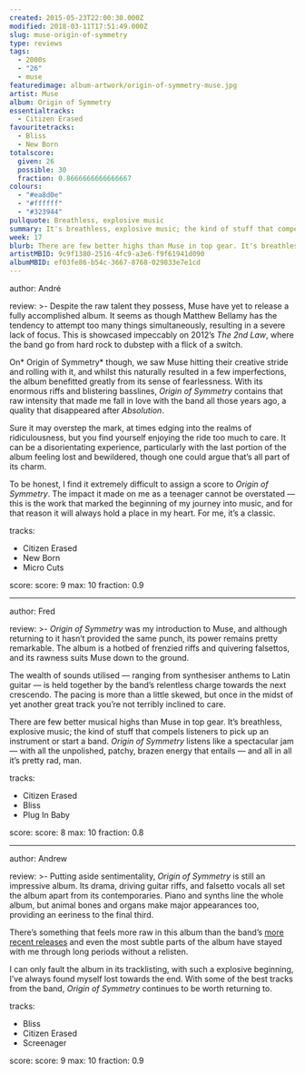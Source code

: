 ```yaml
---
created: 2015-05-23T22:00:30.000Z
modified: 2018-03-11T17:51:49.000Z
slug: muse-origin-of-symmetry
type: reviews
tags:
  - 2000s
  - "26"
  - muse
featuredimage: album-artwork/origin-of-symmetry-muse.jpg
artist: Muse
album: Origin of Symmetry
essentialtracks:
  - Citizen Erased
favouritetracks:
  - Bliss
  - New Born
totalscore:
  given: 26
  possible: 30
  fraction: 0.8666666666666667
colours:
  - "#ea8d0e"
  - "#ffffff"
  - "#323944"
pullquote: Breathless, explosive music
summary: It's breathless, explosive music; the kind of stuff that compels listeners to pick up an instrument or start a band. Origin of Symmetry listens like a spectacular jam — with all the unpolished, patchy, brazen energy that entails — and all in all it's pretty rad, man.
week: 17
blurb: There are few better highs than Muse in top gear. It's breathless, explosive music; the kind that compels listeners to pick up an instrument or start a band.
artistMBID: 9c9f1380-2516-4fc9-a3e6-f9f61941d090
albumMBID: ef03fe86-b54c-3667-8768-029833e7e1cd
---
```

author: André

review: >-
  Despite the raw talent they possess, Muse have yet to release a fully accomplished album. It seems as though Matthew Bellamy has the tendency to attempt too many things simultaneously, resulting in a severe lack of focus. This is showcased impeccably on 2012’s *The 2nd Law*, where the band go from hard rock to dubstep with a flick of a switch. 
  
  On* Origin of Symmetry* though, we saw Muse hitting their creative stride and rolling with it, and whilst this naturally resulted in a few imperfections, the album benefitted greatly from its sense of fearlessness. With its enormous riffs and blistering basslines, *Origin of Symmetry* contains that raw intensity that made me fall in love with the band all those years ago, a quality that disappeared after *Absolution*. 
  
  Sure it may overstep the mark, at times edging into the realms of ridiculousness, but you find yourself enjoying the ride too much to care. It can be a disorientating experience, particularly with the last portion of the album feeling lost and bewildered, though one could argue that’s all part of its charm. 
  
  To be honest, I find it extremely difficult to assign a score to *Origin of Symmetry*. The impact it made on me as a teenager cannot be overstated — this is the work that marked the beginning of my journey into music, and for that reason it will always hold a place in my heart. For me, it’s a classic.

tracks:
  - Citizen Erased
  - ­New Born
  - ­Micro Cuts

score:
  score: 9
  max: 10
  fraction: 0.9

---
author: Fred

review: >-
  *Origin of Symmetry* was my introduction to Muse, and although returning to it hasn’t provided the same punch, its power remains pretty remarkable. The album is a hotbed of frenzied riffs and quivering falsettos, and its rawness suits Muse down to the ground. 
  
  The wealth of sounds utilised — ranging from synthesiser anthems to Latin guitar — is held together by the band’s relentless charge towards the next crescendo. The pacing is more than a little skewed, but once in the midst of yet another great track you’re not terribly inclined to care. 
  
  There are few better musical highs than Muse in top gear. It’s breathless, explosive music; the kind of stuff that compels listeners to pick up an instrument or start a band. *Origin of Symmetry* listens like a spectacular jam — with all the unpolished, patchy, brazen energy that entails — and all in all it’s pretty rad, man.

tracks:
  - Citizen Erased
  - ­Bliss
  - ­Plug In Baby

score:
  score: 8
  max: 10
  fraction: 0.8

---
author: Andrew

review: >-
  Putting aside sentimentality, *Origin of Symmetry* is still an impressive album. Its drama, driving guitar riffs, and falsetto vocals all set the album apart from its contemporaries. Piano and synths line the whole album, but animal bones and organs make major appearances too, providing an eeriness to the final third. 
  
  There’s something that feels more raw in this album than the band’s [more recent releases](https://audioxide.com/reviews/muse-drones/) and even the most subtle parts of the album have stayed with me through long periods without a relisten. 
  
  I can only fault the album in its tracklisting, with such a explosive beginning, I’ve always found myself lost towards the end. With some of the best tracks from the band, *Origin of Symmetry* continues to be worth returning to.

tracks:
  - Bliss
  - ­Citizen Erased
  - ­Screenager

score:
  score: 9
  max: 10
  fraction: 0.9
